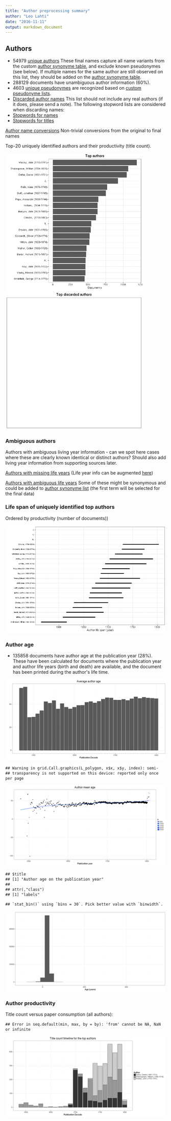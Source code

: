 ```yaml
---
title: "Author preprocessing summary"
author: "Leo Lahti"
date: "2016-11-11"
output: markdown_document
---
```


## Authors

 * 54979 [unique authors](output.tables/author_accepted.csv) These final names capture all name variants from the custom [author synonyme table](https://github.com/rOpenGov/bibliographica/blob/master/inst/extdata/ambiguous-authors.csv), and exclude known pseudonymes (see below). If multiple names for the same author are still observed on this list, they should be added on the [author synonyme table](https://github.com/rOpenGov/bibliographica/blob/master/inst/extdata/ambiguous-authors.csv).
 * 288129 documents have unambiguous author information (60%). 
 * 4603 [unique pseudonymes](output.tables/pseudonyme_accepted.csv) are recognized based on [custom pseudonyme lists](https://github.com/rOpenGov/bibliographica/blob/master/inst/extdata/names/pseudonymes/custom_pseudonymes.csv).
 * [Discarded author names](output.tables/author_discarded.csv) This list should not include any real authors (if it does, please send a note). The following stopword lists are considered when discarding names:
  * [Stopwords for names](https://github.com/rOpenGov/bibliographica/blob/master/inst/extdata/stopwords_for_names.csv)
  * [Stopwords for titles](https://github.com/rOpenGov/bibliographica/blob/master/inst/extdata/stopwords_titles.csv)

[Author name conversions](output.tables/author_conversion_nontrivial.csv) Non-trivial conversions from the original to final names


Top-20 uniquely identified authors and their productivity (title count).

<img src="figure/summaryauthors-1.png" title="plot of chunk summaryauthors" alt="plot of chunk summaryauthors" width="430px" /><img src="figure/summaryauthors-2.png" title="plot of chunk summaryauthors" alt="plot of chunk summaryauthors" width="430px" />

### Ambiguous authors

Authors with ambiguous living year information - can we spot here
cases where these are clearly known identical or distinct authors?
Should also add living year information from supporting sources later.

[Authors with missing life years](output.tables/authors_missing_lifeyears.csv) (Life year info can be augmented [here](https://github.com/rOpenGov/bibliographica/blob/master/inst/extdata/author_info.csv))

[Authors with ambiguous life years](output.tables/author_life_ambiguous.csv) Some of these might be synonymous and could be added to [author synonyme list](https://github.com/rOpenGov/bibliographica/blob/master/inst/extdata/ambiguous-authors.csv) (the first term will be selected for the final data)


### Life span of uniquely identified top authors

Ordered by productivity (number of documents))

![plot of chunk summaryauthorslife](figure/summaryauthorslife-1.png)


### Author age

 * 135858 documents have author age at the publication year (28%). These have been calculated for documents where the publication year and author life years (birth and death) are available, and the document has been printed during the author's life time.


![plot of chunk author_age](figure/author_age-1.png)

```
## Warning in grid.Call.graphics(L_polygon, x$x, x$y, index): semi-
## transparency is not supported on this device: reported only once per page
```

![plot of chunk author_age](figure/author_age-2.png)

```
## $title
## [1] "Author age on the publication year"
## 
## attr(,"class")
## [1] "labels"
```

```
## `stat_bin()` using `bins = 30`. Pick better value with `binwidth`.
```

![plot of chunk author_age](figure/author_age-3.png)




### Author productivity

Title count versus paper consumption (all authors):


```
## Error in seq.default(min, max, by = by): 'from' cannot be NA, NaN or infinite
```


![plot of chunk summaryTop10authorstimeline](figure/summaryTop10authorstimeline-1.png)




